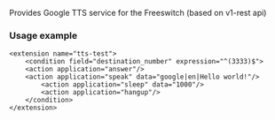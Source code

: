 <p>
  Provides Google TTS service for the Freeswitch (based on v1-rest api) <br>
</p>

### Usage example
```
<extension name="tts-test">
    <condition field="destination_number" expression="^(3333)$">
	<action application="answer"/>
	<action application="speak" data="google|en|Hello world!"/>
        <action application="sleep" data="1000"/>
        <action application="hangup"/>
    </condition>
</extension>

```
